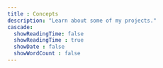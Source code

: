 ```yaml
---
title : Concepts
description: "Learn about some of my projects."
cascade:
  showReadingTime: false
  showReadingTime : true
  showDate : false
  showWordCount : false
---
```


<br>